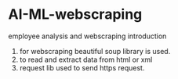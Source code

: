 # AI-ML-webscraping
employee analysis and webscraping introduction
1) for webscraping beautiful soup library is used.
2) to read and extract data from html or xml
3) request lib used to send https request.
